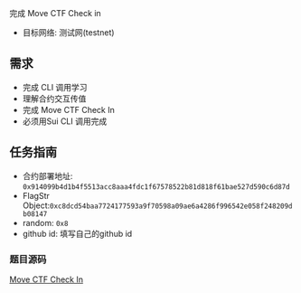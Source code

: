 完成 Move CTF Check in

- 目标网络: 测试网(testnet)

## 需求

- 完成 CLI 调用学习
- 理解合约交互传值
- 完成 Move CTF Check In
- 必须用Sui CLI 调用完成

## 任务指南

- 合约部署地址: `0x914099b4d1b4f5513acc8aaa4fdc1f67578522b81d818f61bae527d590c6d87d`
- FlagStr Object:`0xc8dcd54baa7724177593a9f70598a09ae6a4286f996542e058f248209db08147`
- random: `0x8`
- github id:  填写自己的github id

### 题目源码

[Move CTF Check In](https://github.com/move-cn/letsmove-ctf/tree/main/src/01_check_in/check_in)
